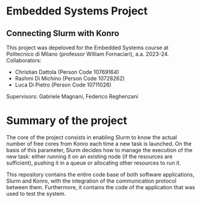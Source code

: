 # Embedded Systems Project
## Connecting Slurm with Konro
This project was depeloved for the Embedded Systems course at Politecnico di Milano (professor William Fornaciari), a.a. 2023-24.
Collaborators:
- Christian Dattola (Person Code 10769164)
- Rashmi Di Michino (Person Code 10728262)
- Luca Di Pietro (Person Code 10711026)

  
Supervisors: Gabriele Magnani, Federico Reghenzani

# Summary of the project


The core of the project consists in enabling Slurm to know the actual number of free cores from Konro each time a
new task is launched. On the basis of this parameter, Slurm decides how to manage the execution of the new task: 
either running it on an existing node (if the resources are sufficient), pushing it in a queue or allocating other resources to run it.

This repository contains the entire code base of both software applications, Slurm and Konro, with the integration of the communication protocol 
between them. Furthermore, it contains the code of the application that was used to test the system.
